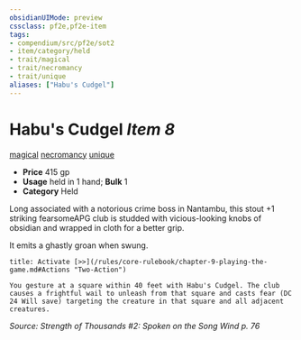 ```yaml
---
obsidianUIMode: preview
cssclass: pf2e,pf2e-item
tags:
- compendium/src/pf2e/sot2
- item/category/held
- trait/magical
- trait/necromancy
- trait/unique
aliases: ["Habu's Cudgel"]
---
```

# Habu's Cudgel *Item 8*  
[magical](/rules/traits/magical.md)  [necromancy](/rules/traits/necromancy.md)  [unique](/rules/traits/unique.md)  

- **Price** 415 gp
- **Usage** held in 1 hand; **Bulk** 1
- **Category** Held

Long associated with a notorious crime boss in Nantambu, this stout +1 striking fearsomeAPG club is studded with vicious-looking knobs of obsidian and wrapped in cloth for a better grip.

It emits a ghastly groan when swung.

```ad-embed-ability
title: Activate [>>](/rules/core-rulebook/chapter-9-playing-the-game.md#Actions "Two-Action")

You gesture at a square within 40 feet with Habu's Cudgel. The club causes a frightful wail to unleash from that square and casts fear (DC 24 Will save) targeting the creature in that square and all adjacent creatures.
```

*Source: Strength of Thousands #2: Spoken on the Song Wind p. 76*
